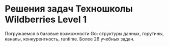 # Решения задач Техношколы Wildberries Level 1
Погружаемся в базовые возможности Go: структуры данных, горутины, каналы, конкурентность, runtime.
Более 26 учебных задач.
